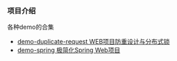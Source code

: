 ### 项目介绍
各种demo的合集

* [demo-duplicate-request WEB项目防重设计与分布式锁](/demo-duplicate-request/readMe.md)
* [demo-spring 极简化Spring Web项目](/demo-spring/ReadMe.md)